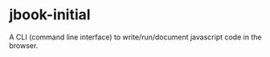 # jbook-initial
A CLI (command line interface) to write/run/document javascript code in the browser.
